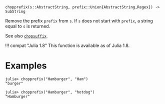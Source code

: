 ```
chopprefix(s::AbstractString, prefix::Union{AbstractString,Regex}) -> SubString
```

Remove the prefix `prefix` from `s`. If `s` does not start with `prefix`, a string equal to `s` is returned.

See also [`chopsuffix`](@ref).

!!! compat "Julia 1.8"
    This function is available as of Julia 1.8.


# Examples

```jldoctest
julia> chopprefix("Hamburger", "Ham")
"burger"

julia> chopprefix("Hamburger", "hotdog")
"Hamburger"
```

